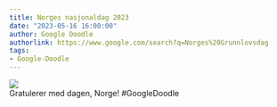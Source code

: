 ```yaml
---
title: Norges nasjonaldag 2023
date: "2023-05-16 16:00:00"
author: Google Doodle
authorlink: https://www.google.com/search?q=Norges%20Grunnlovsdag
tags:
- Google-Doodle
---
```

<img src="https://www.google.com/logos/doodles/2023/norway-constitution-day-2023-6753651837109871-law.gif" referrerpolicy="no-referrer"><br>Gratulerer med dagen, Norge! #GoogleDoodle